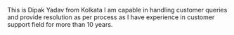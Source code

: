 This is Dipak Yadav from Kolkata I am capable in handling customer queries and provide resolution as per process as I have experience in customer support field for more than 10 years.
